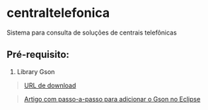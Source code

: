 # centraltelefonica
Sistema para consulta de soluções de centrais telefônicas

## Pré-requisito:

1. Library Gson 
> [URL de download](https://repo1.maven.org/maven2/com/google/code/gson/gson/2.6.2/gson-2.6.2.jar)

> [Artigo com passo-a-passo para adicionar o Gson no Eclipse](https://medium.com/programmers-blockchain/importing-gson-into-eclipse-ec8cf678ad52)
